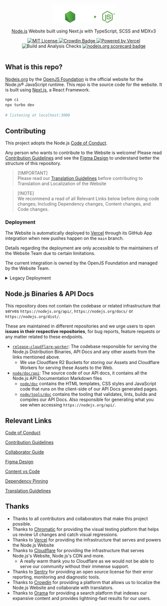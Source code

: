 <p align="center">
  <br />
  <a href="https://nodejs.org">
    <picture>
      <source media="(prefers-color-scheme: dark)" srcset="./public/static/logos/nodejsDark.svg">
      <img src="./public/static/logos/nodejsLight.svg" width="200px">
    </picture>
  </a>
</p>

<p align="center">
  <a href="https://nodejs.org">Node.js</a> Website built using Next.js with TypeScript, SCSS and MDXv3
</p>

<p align="center">
  <a title="MIT License" href="LICENSE">
    <img src="https://img.shields.io/badge/license-MIT-blue" alt="MIT License" />
  </a>
  <a title="Localised" href="https://crowdin.com/project/nodejs-web">
    <img src="https://badges.crowdin.net/nodejs-web/localized.svg" alt="Crowdin Badge" />
  </a>
  <a title="Vercel" href="https://vercel.com">
    <picture>
      <source media="(prefers-color-scheme: dark)" srcset="https://img.shields.io/badge/powered%20by-Vercel%20%E2%96%B2-white">
      <img src="https://img.shields.io/badge/powered%20by-Vercel%20%E2%96%B2-black" alt="Powered by Vercel">
    </picture>
  </a>
  <br />
  <img src="https://github.com/nodejs/nodejs.org/actions/workflows/build.yml/badge.svg" alt="Build and Analysis Checks" />
  <a title="scorecard" href="https://securityscorecards.dev/viewer/?uri=github.com/nodejs/nodejs.org">
    <img src="https://api.securityscorecards.dev/projects/github.com/nodejs/nodejs.org/badge" alt="nodejs.org scorecard badge" />
  </a>
  <br />
  <br />
</p>

## What is this repo?

[Nodejs.org](https://nodejs.org/) by the [OpenJS Foundation](https://openjsf.org/) is the official website for the Node.js® JavaScript runtime. This repo is the source code for the website. It is built using [Next.js](https://nextjs.org), a React Framework.

```bash
npm ci
npx turbo dev

# listening at localhost:3000
```

## Contributing

This project adopts the Node.js [Code of Conduct][].

Any person who wants to contribute to the Website is welcome! Please read [Contribution Guidelines][] and see the [Figma Design][] to understand better the structure of this repository.

> \[!IMPORTANT]\
> Please read our [Translation Guidelines][] before contributing to Translation and Localization of the Website

> \[!NOTE]\
> We recommend a read of all Relevant Links below before doing code changes; Including Dependency changes, Content changes, and Code changes.

### Deployment

The Website is automatically deployed to [Vercel](https://vercel.com) through its GitHub App integration when new pushes happen on the `main` branch.

Details regarding the deployment are only accessible to the maintainers of the Website Team due to certain limitations.

The current integration is owned by the OpenJS Foundation and managed by the Website Team.

<details>
  <summary>Legacy Deployment</summary>

The full setup is in <https://github.com/nodejs/build/tree/master/ansible/www-standalone> minus secrets and certificates.

The webhook is set up on GitHub for this project and talks to a small Node server on the host, which does the work. See the [github-webhook](https://github.com/rvagg/github-webhook) package for this.

</details>

## Node.js Binaries & API Docs

This repository does not contain the codebase or related infrastructure that serves `https://nodejs.org/api/`, `https://nodejs.org/docs/` or `https://nodejs.org/dist/`.

These are maintained in different repositories and we urge users to open **issues in their respective repositories**, for bug reports, feature requests or any matter related to these endpoints.

- [`release-cloudflare-worker`](https://github.com/nodejs/release-cloudflare-worker): The codebase responsible for serving the Node.js Distribution Binaries, API Docs and any other assets from the links mentioned above.
  - We use Cloudflare R2 Buckets for storing our Assets and Cloudflare Workers for serving these Assets to the Web.
- [`node/doc/api`](https://github.com/nodejs/node/tree/main/doc/api): The source code of our API docs, it contains all the Node.js API Documentation Markdown files
  - [`node/doc`](https://github.com/nodejs/node/tree/main/doc) contains the HTML templates, CSS styles and JavaScript code that runs on the client-side of our API Docs generated pages.
  - [`node/tools/doc`](https://github.com/nodejs/node/tree/main/tools/doc) contains the tooling that validates, lints, builds and compiles our API Docs. Also responsible for generating what you see when accessing `https://nodejs.org/api/`.

## Relevant Links

[Code of Conduct][]

[Contribution Guidelines][]

[Collaborator Guide][]

[Figma Design][]

[Content vs Code][]

[Dependency Pinning][]

[Translation Guidelines][]

## Thanks

- Thanks to all contributors and collaborators that make this project possible.
- Thanks to [Chromatic](https://www.chromatic.com/) for providing the visual testing platform that helps us review UI changes and catch visual regressions.
- Thanks to [Vercel](https://www.vercel.com/) for providing the infrastructure that serves and powers the Node.js Website
- Thanks to [Cloudflare](https://cloudflare.com) for providing the infrastructure that serves Node.js's Website, Node.js's CDN and more.
  - A really warm thank you to Cloudflare as we would not be able to serve our community without their immense support.
- Thanks to [Sentry](https://sentry.io/welcome/) for providing an open source license for their error reporting, monitoring and diagnostic tools.
- Thanks to [Crowdin](https://crowdin.com/) for providing a platform that allows us to localize the Node.js Website and collaborate with translators.
- Thanks to [Orama](https://docs.oramasearch.com/) for providing a search platform that indexes our expansive content and provides lightning-fast results for our users.

[code of conduct]: https://github.com/nodejs/admin/blob/main/CODE_OF_CONDUCT.md
[contribution guidelines]: https://github.com/nodejs/nodejs.org/blob/main/CONTRIBUTING.md
[content vs code]: https://github.com/nodejs/nodejs.org/blob/main/CONTENT_VS_CODE.md
[dependency pinning]: https://github.com/nodejs/nodejs.org/blob/main/DEPENDENCY_PINNING.md
[collaborator guide]: https://github.com/nodejs/nodejs.org/blob/main/COLLABORATOR_GUIDE.md
[figma design]: https://www.figma.com/file/pu1vZPqNIM7BePd6W8APA5/Node.js
[translation guidelines]: https://github.com/nodejs/nodejs.org/blob/main/TRANSLATION.md
